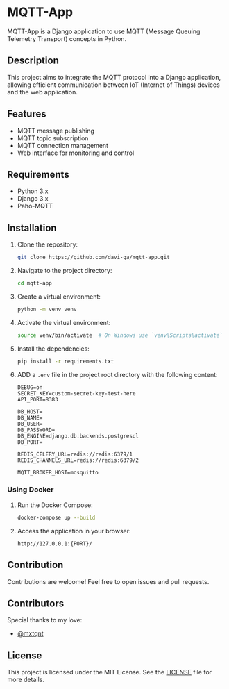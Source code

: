 # MQTT-App

MQTT-App is a Django application to use MQTT (Message Queuing Telemetry Transport) concepts in Python.

## Description

This project aims to integrate the MQTT protocol into a Django application, allowing efficient communication between IoT (Internet of Things) devices and the web application.

## Features

- MQTT message publishing
- MQTT topic subscription
- MQTT connection management
- Web interface for monitoring and control

## Requirements

- Python 3.x
- Django 3.x
- Paho-MQTT

## Installation

1. Clone the repository:
    ```bash
    git clone https://github.com/davi-ga/mqtt-app.git
    ```
2. Navigate to the project directory:
    ```bash
    cd mqtt-app
    ```
3. Create a virtual environment:
    ```bash
    python -m venv venv
    ```
4. Activate the virtual environment:
    ```bash
    source venv/bin/activate  # On Windows use `venv\Scripts\activate`
    ```
5. Install the dependencies:
    ```bash
    pip install -r requirements.txt
    ```
6. ADD a `.env` file in the project root directory with the following content:
    ```env
    DEBUG=on
    SECRET_KEY=custom-secret-key-test-here
    API_PORT=8383

    DB_HOST=
    DB_NAME=
    DB_USER=
    DB_PASSWORD=
    DB_ENGINE=django.db.backends.postgresql
    DB_PORT=

    REDIS_CELERY_URL=redis://redis:6379/1
    REDIS_CHANNELS_URL=redis://redis:6379/2

    MQTT_BROKER_HOST=mosquitto
    ```

### Using Docker

1. Run the Docker Compose:
    ```bash
    docker-compose up --build
    ```
3. Access the application in your browser:
    ```
    http://127.0.0.1:{PORT}/
    ```

## Contribution

Contributions are welcome! Feel free to open issues and pull requests.

## Contributors

Special thanks to my love:

- [@mxtqnt](https://github.com/mxtqnt)

## License

This project is licensed under the MIT License. See the [LICENSE](LICENSE) file for more details.